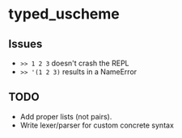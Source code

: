 # typed_uscheme

## Issues
- `>> 1 2 3` doesn't crash the REPL
- `>> '(1 2 3)` results in a NameError

## TODO
- Add proper lists (not pairs).
- Write lexer/parser for custom concrete syntax


